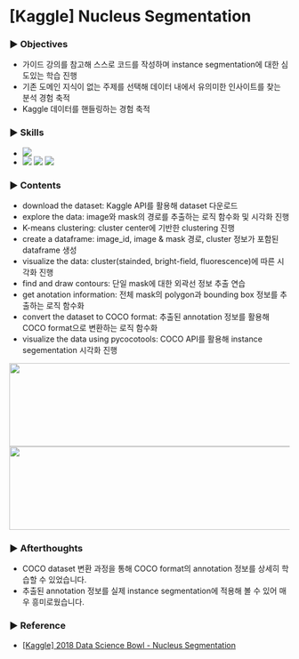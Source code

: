 ####
# [Kaggle] Nucleus Segmentation 
### ▶︎ Objectives
- 가이드 강의를 참고해 스스로 코드를 작성하며 instance segmentation에 대한 심도있는 학습 진행
- 기존 도메인 지식이 없는 주제를 선택해 데이터 내에서 유의미한 인사이트를 찾는 분석 경험 축적
- Kaggle 데이터를 핸들링하는 경험 축적
####
### ▶︎ Skills
-
    <div align="left"><img src="https://img.shields.io/badge/[Python]-NumPy / pandas / matplotlib / sklearn / cv2-4479A1"/>

-
    <div align="left"><img src="https://img.shields.io/badge/[computer vision]-TensorFlow / OpenCV-FF6600"/>
    <img src="https://img.shields.io/badge/[algorithm]-K--means clustering-FF6600"/>
    <img src="https://img.shields.io/badge/[API]-pycocotools-FF6600"/><br> 
    
####
### ▶︎ Contents
- download the dataset: Kaggle API를 활용해 dataset 다운로드
- explore the data: image와 mask의 경로를 추출하는 로직 함수화 및 시각화 진행
- K-means clustering: cluster center에 기반한 clustering 진행
- create a dataframe: image_id, image & mask 경로, cluster 정보가 포함된 dataframe 생성
- visualize the data: cluster(stainded, bright-field, fluorescence)에 따른 시각화 진행
- find and draw contours: 단일 mask에 대한 외곽선 정보 추출 연습
- get anotation information: 전체 mask의 polygon과 bounding box 정보를 추출하는 로직 함수화
- convert the dataset to COCO format: 추출된 annotation 정보를 활용해 COCO format으로 변환하는 로직 함수화
- visualize the data using pycocotools: COCO API를 활용해 instance segementation 시각화 진행
<img src="https://user-images.githubusercontent.com/109773795/183776882-572ee620-287c-4867-8b63-01ac0c32370c.png" width="950" height="150"/>
<img src="https://user-images.githubusercontent.com/109773795/183776651-838bf36e-336c-4bb2-86e0-2031f8f1a663.png" width="950" height="150"/>

####
### ▶︎ Afterthoughts
- COCO dataset 변환 과정을 통해 COCO format의 annotation 정보를 상세히 학습할 수 있었습니다.
- 추출된 annotation 정보를 실제 instance segmentation에 적용해 볼 수 있어 매우 흥미로웠습니다.
####
### ▶︎ Reference
- [[Kaggle] 2018 Data Science Bowl - Nucleus Segmentation](https://www.kaggle.com/competitions/data-science-bowl-2018)
####
